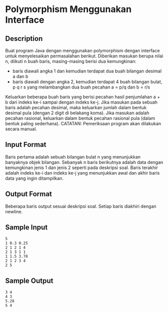 # Polymorphism Menggunakan Interface

## Description
Buat program Java dengan menggunakan polymorphism dengan interface untuk menyelesaikan permasalahan berikut. Diberikan masukan berupa nilai n, diikuti n buah baris, masing-masing berisi dua kemungkinan:

- baris diawali angka 1 dan kemudian terdapat dua buah bilangan desimal a dan b
- baris diawali dengan angka 2, kemudian terdapat 4 buah bilangan bulat, p q r s yang melambangkan dua buah pecahan a = p/q dan b = r/s

Keluarkan beberapa buah baris yang berisi pecahan hasil penjumlahan a + b dari indeks ke-i sampai dengan indeks ke-j. Jika masukan pada sebuah baris adalah pecahan desimal, maka keluarkan jumlah dalam bentuk desimal pula (dengan 2 digit di belakang koma). Jika masukan adalah pecahan rasional, keluarkan dalam bentuk pecahan rasional pula (dalam bentuk paling sederhana). CATATAN: Pemeriksaan program akan dilakukan secara manual.

## Input Format
Baris pertama adalah sebuah bilangan bulat n yang menunjukkan banyaknya objek bilangan. Sebanyak n baris berikutnya adalah data dengan kemungkinan jenis 1 dan jenis 2 seperti pada deskripsi soal. Baris terakhir adalah indeks ke-i dan indeks ke-j yang menunjukkan awal dan akhir baris data yang ingin ditampilkan.

## Output Format
Beberapa baris output sesuai deskripsi soal. Setiap baris diakhiri dengan newline.

## Sample Input
```
5
1 0.3 0.25
2 1 2 1 4
2 1 3 1 1
1 1.5 3.78
2 1 2 3 4
2 5
```

## Sample Output
```
3 4
4 3
5.28
5 4
```